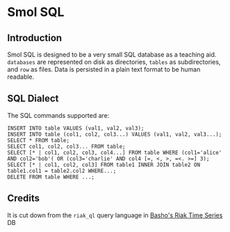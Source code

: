 # Smol SQL

## Introduction

Smol SQL is designed to be a very small SQL database as a teaching aid. `databases` are represented on disk as directories, `tables` as subdirectories, and `row` as files. Data is persisted in a plain text format to be human readable.


## SQL Dialect

The SQL commands supported are:

```
INSERT INTO table VALUES (val1, val2, val3);
INSERT INTO table (col1, col2, col3...) VALUES (val1, val2, val3...);
SELECT * FROM table;
SELECT col1, col2, col3... FROM table;
SELECT [* | col1, col2, col3, col4...] FROM table WHERE (col1='alice' AND col2='bob'( OR (col3='charlie' AND col4 [=, <, >, =<. >=] 3);
SELECT [* | col1, col2, col3] FROM table1 INNER JOIN table2 ON table1.col1 = table2.col2 WHERE...;
DELETE FROM table WHERE ...;
```

## Credits

It is cut down from the `riak_ql` query language in [Basho's Riak Time Series](https://github.com/basho/riak_ql) DB